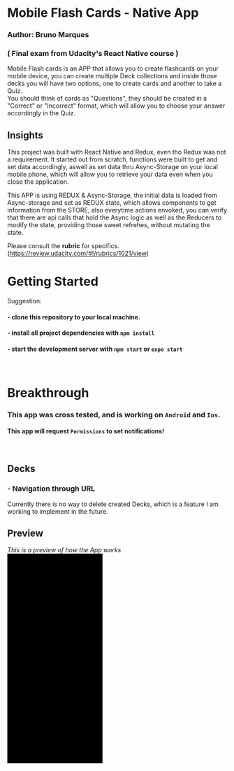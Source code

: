 # Mobile Flash Cards - Native App

### Author: Bruno Marques

### ( Final exam from Udacity's React Native course )
Mobile Flash cards is an APP that allows you to create flashcards on your mobile device, you can create multiple Deck collections and inside those decks you will have two options, one to create cards and another to take a Quiz.
<br />
You should think of cards as "Questions", they should be created in a "Correct" or "Incorrect" format, which will allow you to choose your answer accordingly in the Quiz.
<br />

## Insights 
This project was built with React Native and Redux, even tho Redux was not a requirement. It started out from scratch, functions were built to get and set data accordingly, aswell as set data thru Async-Storage on your local mobile phone, which will allow you to retrieve your data even when you close the application.
<br />

This APP is using REDUX & Async-Storage, the initial data is loaded from Async-storage and set as REDUX state, which allows components to get information from the STORE, also everytime actions envoked, you can verify that there are api calls that hold the Async logic as well as the Reducers to modify the state, providing those sweet refrehes, without mutating the state.


Please consult the **rubric** for specifics. (https://review.udacity.com/#!/rubrics/1021/view)
  
# Getting Started  
Suggestion:
#### - clone this repository to your local machine.
#### - install all project dependencies with `npm install`
#### - start the development server with `npm start` or `expo start`
<br />

# Breakthrough

### This app was cross tested, and is working on `Android` and `Ios`.
#### This app will request `Permissions` to set notifications!
<br />

## Decks
###  - Navigation through URL 
Currently there is no way to delete created Decks, which is a feature I am working to implement in the future.

## Preview
*This is a preview of how the App works*<Br/>
![Gif animation LogIn](./readmeImg/mobileApp.gif)